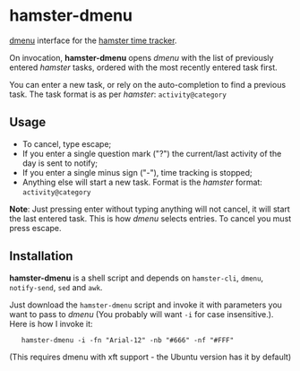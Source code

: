 # hamster-dmenu

[dmenu](https://wiki.archlinux.org/index.php/Dmenu) interface for the [hamster time tracker](https://github.com/projecthamster/hamster).

On invocation, **hamster-dmenu** opens *dmenu* with the list of previously entered *hamster* tasks, ordered with the most recently entered task first.

You can enter a new task, or rely on the auto-completion to find a previous task. The task format is as per *hamster*: `activity@category`

## Usage

- To cancel, type escape;
- If you enter a single question mark ("?") the current/last activity of the day is sent to notify;
- If you enter a single minus sign ("-"), time tracking is stopped;
- Anything else will start a new task. Format is the *hamster* format: `activity@category`

**Note**: Just pressing enter without typing anything will not cancel, it will start the last entered task. This is how *dmenu* selects entries. To cancel you must press escape.

## Installation

**hamster-dmenu** is a shell script and depends on `hamster-cli`, `dmenu`, `notify-send`, `sed` and `awk`.

Just download the `hamster-dmenu` script and invoke it with parameters you want to pass to *dmenu* (You probably will want `-i` for case insensitive.). Here is how I invoke it:

```
   hamster-dmenu -i -fn "Arial-12" -nb "#666" -nf "#FFF"
```

(This requires dmenu with xft support - the Ubuntu version has it by default)
